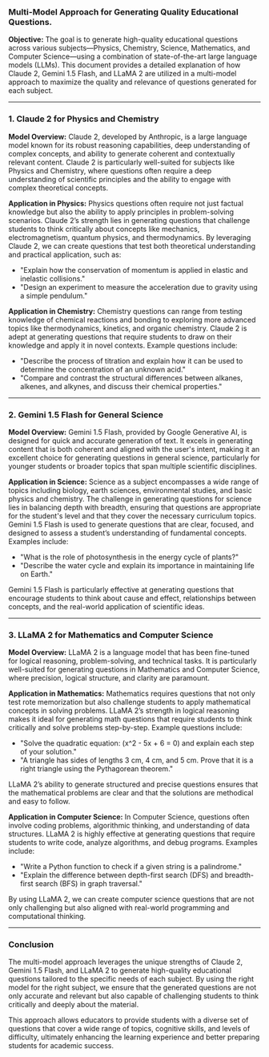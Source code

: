 ### Multi-Model Approach for Generating Quality Educational Questions.

**Objective:**
The goal is to generate high-quality educational questions across various subjects—Physics, Chemistry, Science, Mathematics, and Computer Science—using a combination of state-of-the-art large language models (LLMs). This document provides a detailed explanation of how Claude 2, Gemini 1.5 Flash, and LLaMA 2 are utilized in a multi-model approach to maximize the quality and relevance of questions generated for each subject.

---

### 1. **Claude 2 for Physics and Chemistry**

**Model Overview:**
Claude 2, developed by Anthropic, is a large language model known for its robust reasoning capabilities, deep understanding of complex concepts, and ability to generate coherent and contextually relevant content. Claude 2 is particularly well-suited for subjects like Physics and Chemistry, where questions often require a deep understanding of scientific principles and the ability to engage with complex theoretical concepts.

**Application in Physics:**
Physics questions often require not just factual knowledge but also the ability to apply principles in problem-solving scenarios. Claude 2’s strength lies in generating questions that challenge students to think critically about concepts like mechanics, electromagnetism, quantum physics, and thermodynamics. By leveraging Claude 2, we can create questions that test both theoretical understanding and practical application, such as:
- "Explain how the conservation of momentum is applied in elastic and inelastic collisions."
- "Design an experiment to measure the acceleration due to gravity using a simple pendulum."

**Application in Chemistry:**
Chemistry questions can range from testing knowledge of chemical reactions and bonding to exploring more advanced topics like thermodynamics, kinetics, and organic chemistry. Claude 2 is adept at generating questions that require students to draw on their knowledge and apply it in novel contexts. Example questions include:
- "Describe the process of titration and explain how it can be used to determine the concentration of an unknown acid."
- "Compare and contrast the structural differences between alkanes, alkenes, and alkynes, and discuss their chemical properties."

---

### 2. **Gemini 1.5 Flash for General Science**

**Model Overview:**
Gemini 1.5 Flash, provided by Google Generative AI, is designed for quick and accurate generation of text. It excels in generating content that is both coherent and aligned with the user's intent, making it an excellent choice for generating questions in general science, particularly for younger students or broader topics that span multiple scientific disciplines.

**Application in Science:**
Science as a subject encompasses a wide range of topics including biology, earth sciences, environmental studies, and basic physics and chemistry. The challenge in generating questions for science lies in balancing depth with breadth, ensuring that questions are appropriate for the student's level and that they cover the necessary curriculum topics. Gemini 1.5 Flash is used to generate questions that are clear, focused, and designed to assess a student’s understanding of fundamental concepts. Examples include:
- "What is the role of photosynthesis in the energy cycle of plants?"
- "Describe the water cycle and explain its importance in maintaining life on Earth."

Gemini 1.5 Flash is particularly effective at generating questions that encourage students to think about cause and effect, relationships between concepts, and the real-world application of scientific ideas.

---

### 3. **LLaMA 2 for Mathematics and Computer Science**

**Model Overview:**
LLaMA 2 is a language model that has been fine-tuned for logical reasoning, problem-solving, and technical tasks. It is particularly well-suited for generating questions in Mathematics and Computer Science, where precision, logical structure, and clarity are paramount.

**Application in Mathematics:**
Mathematics requires questions that not only test rote memorization but also challenge students to apply mathematical concepts in solving problems. LLaMA 2’s strength in logical reasoning makes it ideal for generating math questions that require students to think critically and solve problems step-by-step. Example questions include:
- "Solve the quadratic equation: \(x^2 - 5x + 6 = 0\) and explain each step of your solution."
- "A triangle has sides of lengths 3 cm, 4 cm, and 5 cm. Prove that it is a right triangle using the Pythagorean theorem."

LLaMA 2’s ability to generate structured and precise questions ensures that the mathematical problems are clear and that the solutions are methodical and easy to follow.

**Application in Computer Science:**
In Computer Science, questions often involve coding problems, algorithmic thinking, and understanding of data structures. LLaMA 2 is highly effective at generating questions that require students to write code, analyze algorithms, and debug programs. Examples include:
- "Write a Python function to check if a given string is a palindrome."
- "Explain the difference between depth-first search (DFS) and breadth-first search (BFS) in graph traversal."

By using LLaMA 2, we can create computer science questions that are not only challenging but also aligned with real-world programming and computational thinking.

---

### **Conclusion**

The multi-model approach leverages the unique strengths of Claude 2, Gemini 1.5 Flash, and LLaMA 2 to generate high-quality educational questions tailored to the specific needs of each subject. By using the right model for the right subject, we ensure that the generated questions are not only accurate and relevant but also capable of challenging students to think critically and deeply about the material.

This approach allows educators to provide students with a diverse set of questions that cover a wide range of topics, cognitive skills, and levels of difficulty, ultimately enhancing the learning experience and better preparing students for academic success.
